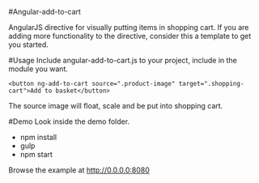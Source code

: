 #Angular-add-to-cart

AngularJS directive for visually putting items in shopping cart. If you are adding more functionality to the directive, consider this a template to get you started. 

#Usage
Include angular-add-to-cart.js to your project, include in the module you want.
```
<button ng-add-to-cart source=".product-image" target=".shopping-cart">Add to basket</button>
```
The source image will float, scale and be put into shopping cart.

#Demo
Look inside the demo folder.
* npm install
* gulp
* npm start

Browse the example at http://0.0.0.0:8080
